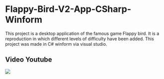 # Flappy-Bird-V2-App-CSharp-Winform
This project is a desktop application of the famous game Flappy bird. 
It is a reproduction in which different levels of difficulty have been added. 
This project was made in C# winform via visual studio.

## Video Youtube
<a href="https://youtu.be/gxFZfEfKfqo">
  <img src="https://i9.ytimg.com/vi/gxFZfEfKfqo/mqdefault.jpg?v=61be6fc0&sqp=COjEp48G&rs=AOn4CLDUWvIPu0oYsYmqe7-5Tn9trbVWxw" />
</a>

